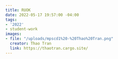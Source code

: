 ```yaml
---
title: RUOK
date: 2022-05-17 19:57:00 -04:00
tags:
- '2022'
- student-work
images:
- file: "/uploads/mpscd1%20-%20Thao%20Tran.png"
  creator: Thao Tran
  link: https://thaotran.cargo.site/
---
```



